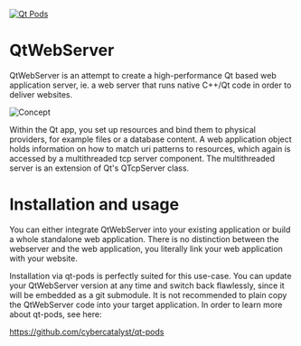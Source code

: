 [![Qt Pods](http://qt-pods.org/assets/logo.png "Qt Pods")](http://qt-pods.org)

# QtWebServer

QtWebServer is an attempt to create a high-performance Qt based web application server, ie. a web server that runs native C++/Qt code in order to deliver websites.

![Concept](https://github.com/cybercatalyst/qtwebserver/blob/master/qtwebserver.png "Concept")

Within the Qt app, you set up resources and bind them to physical providers, for example files or a database content. A web application object holds information on how to match uri patterns to resources, which again is accessed by a multithreaded tcp server component. The multithreaded server is an extension of Qt's QTcpServer class.

# Installation and usage

You can either integrate QtWebServer into your existing application or build a whole standalone web application. There is no distinction between the webserver and the web application, you literally link your web application with your website.

Installation via qt-pods is perfectly suited for this use-case. You can update your QtWebServer version at any time and switch back flawlessly, since it will be embedded as a git submodule. It is not recommended to plain copy the QtWebServer code into your target application. In order to learn more about qt-pods, see here:

https://github.com/cybercatalyst/qt-pods

